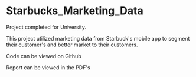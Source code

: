 # Starbucks_Marketing_Data
Project completed for University. 


This project utilized marketing data from Starbuck's mobile app to segment their customer's and better market to their customers.

Code can be viewed on Github

Report can be viewed in the PDF's
